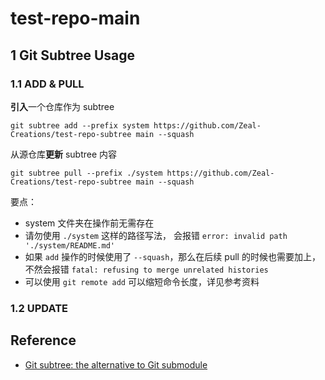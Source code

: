 # test-repo-main

## 1 Git Subtree Usage

### 1.1 ADD & PULL

**引入**一个仓库作为 subtree

```shell
git subtree add --prefix system https://github.com/Zeal-Creations/test-repo-subtree main --squash
```

从源仓库**更新** subtree 内容

```shell
git subtree pull --prefix ./system https://github.com/Zeal-Creations/test-repo-subtree main --squash
```

要点：

- system 文件夹在操作前无需存在
- 请勿使用 `./system` 这样的路径写法， 会报错 `error: invalid path './system/README.md'`
- 如果 `add` 操作的时候使用了 `--squash`，那么在后续 pull 的时候也需要加上，不然会报错 `fatal: refusing to merge unrelated histories`
- 可以使用 `git remote add` 可以缩短命令长度，详见参考资料

### 1.2 UPDATE

## Reference

- [Git subtree: the alternative to Git submodule](https://www.atlassian.com/git/tutorials/git-subtree)
